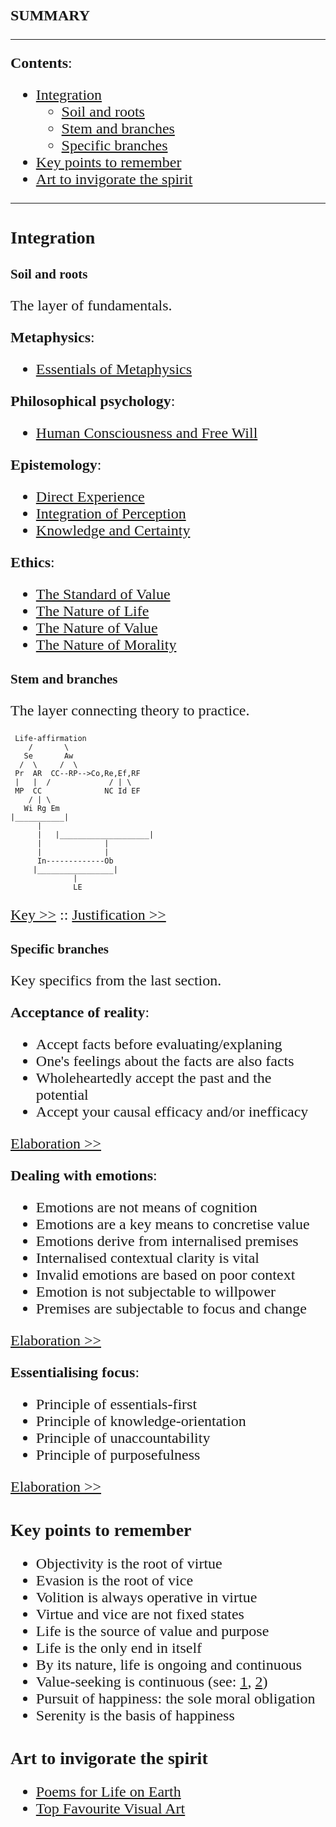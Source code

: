 <style>
    * {font-family: "Times New Roman"}
    p, ol, ul, th, td {font-size: 24px}
</style>


**SUMMARY**

---

**Contents**:

- [Integration](#integration)
  - [Soil and roots](#soil-and-roots)
  - [Stem and branches](#stem-and-branches)
  - [Specific branches](#specific-branches)
- [Key points to remember](#key-points-to-remember)
- [Art to invigorate the spirit](#art-to-invigorate-the-spirit)

---

# Integration
## Soil and roots
The layer of fundamentals.

**Metaphysics**:

- [Essentials of Metaphysics](https://pranigopu.github.io/philosophy/metaphysics/essentials-of-metaphysics.html)

**Philosophical psychology**:

- [Human Consciousness and Free Will](https://pranigopu.github.io/philosophy/human-consciousness-and-free-will.html)

**Epistemology**:

- [Direct Experience](https://pranigopu.github.io/philosophy/epistemology/3-direct-experience.html)
- [Integration of Perception](https://pranigopu.github.io/philosophy/epistemology/4-integration-of-perception.html)
- [Knowledge and Certainty](https://pranigopu.github.io/philosophy/epistemology/knowledge-and-certainty.html)

**Ethics**:

- [The Standard of Value](https://pranigopu.github.io/philosophy/ethics/1-standard-of-value.html)
- [The Nature of Life](https://pranigopu.github.io/philosophy/ethics/nature-of-life.html)
- [The Nature of Value](https://pranigopu.github.io/philosophy/ethics/nature-of-value.html)
- [The Nature of Morality](https://pranigopu.github.io/philosophy/ethics/nature-of-morality.html)

## Stem and branches
The layer connecting theory to practice.


```
 Life-affirmation
    /       \
   Se       Aw
  /  \     /  \
 Pr  AR  CC--RP-->Co,Re,Ef,RF
 |   |  /             / | \
 MP  CC              NC Id EF
    / | \
   Wi Rg Em
|___________|
      |
      |   |____________________|
      |              |
      |              |
      In-------------Ob
     |_________________|
              |
              LE
```

[Key >>](https://pranigopu.github.io/philosophy/summary/key.html) :: [Justification >>](https://pranigopu.github.io/philosophy/summary/justification.html)

## Specific branches
Key specifics from the last section.

**Acceptance of reality**:

- Accept facts before evaluating/explaning
- One's feelings about the facts are also facts
- Wholeheartedly accept the past and the potential
- Accept your causal efficacy and/or inefficacy

[Elaboration >>](https://pranigopu.github.io/philosophy/philosophy-in-practice/1-laying-foundations.html#the-acceptance-of-reality)

**Dealing with emotions**:

- Emotions are not means of cognition
- Emotions are a key means to concretise value
- Emotions derive from internalised premises
- Internalised contextual clarity is vital
- Invalid emotions are based on poor context
- Emotion is not subjectable to willpower
- Premises are subjectable to focus and change

[Elaboration >>](https://pranigopu.github.io/philosophy/philosophy-in-practice/7-emotions.html)

**Essentialising focus**:

- Principle of essentials-first
- Principle of knowledge-orientation
- Principle of unaccountability
- Principle of purposefulness

[Elaboration >>](https://pranigopu.github.io/philosophy/epistemology/rationality-in-practice.html#principle-of-essentialisation)

# Key points to remember
- Objectivity is the root of virtue
- Evasion is the root of vice
- Volition is always operative in virtue
- Virtue and vice are not fixed states
- Life is the source of value and purpose
- Life is the only end in itself
- By its nature, life is ongoing and continuous
- Value-seeking is continuous (see: [1](https://pranigopu.github.io/philosophy/ethics/nature-of-value.html#values-seeking-is-continuous), [2](https://pranigopu.github.io/philosophy/epistemology/rationality-in-practice.html#principle-of-value-seeking))
- Pursuit of happiness: the sole moral obligation
- Serenity is the basis of happiness

# Art to invigorate the spirit
- [Poems for Life on Earth](https://pranigopu.github.io/art/poetry/poems-for-life-on-earth.html)
- [Top Favourite Visual Art](https://pranigopu.github.io/art/visual-art/top-favourites.html)